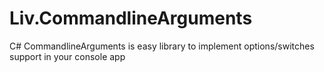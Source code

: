 # Liv.CommandlineArguments
C# CommandlineArguments is easy library to implement options/switches support in your console app

